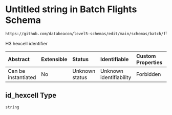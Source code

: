 # Untitled string in Batch Flights Schema

```txt
https://github.com/databeacon/level5-schemas/edit/main/schemas/batch/flights.schema.json#/properties/id_hexcell
```

H3 hexcell identifier

| Abstract            | Extensible | Status         | Identifiable            | Custom Properties | Additional Properties | Access Restrictions | Defined In                                                                          |
| :------------------ | :--------- | :------------- | :---------------------- | :---------------- | :-------------------- | :------------------ | :---------------------------------------------------------------------------------- |
| Can be instantiated | No         | Unknown status | Unknown identifiability | Forbidden         | Allowed               | none                | [flights.schema.json\*](../../out/batch/flights.schema.json "open original schema") |

## id\_hexcell Type

`string`
